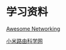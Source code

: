 # 学习资料

[Awesome Networking](https://github.com/clowwindy/Awesome-Networking)

[小米路由科学网](https://www.youtube.com/watch?v=U1QkNUpuYCg)
